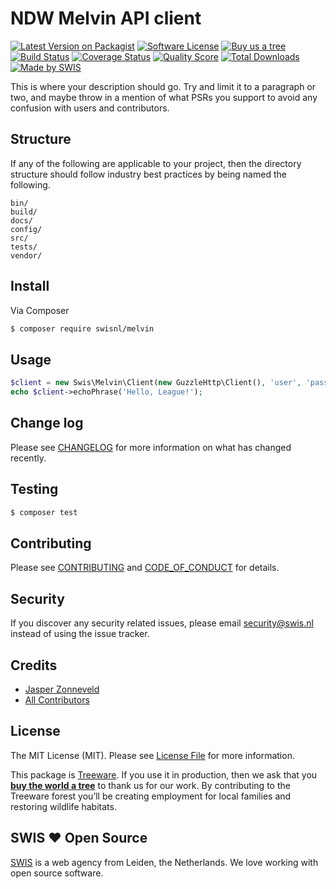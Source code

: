 # NDW Melvin API client

[![Latest Version on Packagist][ico-version]][link-packagist]
[![Software License][ico-license]](LICENSE.md)
[![Buy us a tree][ico-treeware]][link-treeware]
[![Build Status][ico-travis]][link-travis]
[![Coverage Status][ico-scrutinizer]][link-scrutinizer]
[![Quality Score][ico-code-quality]][link-code-quality]
[![Total Downloads][ico-downloads]][link-downloads]
[![Made by SWIS][ico-swis]][link-swis]

This is where your description should go. Try and limit it to a paragraph or two, and maybe throw in a mention of what
PSRs you support to avoid any confusion with users and contributors.

## Structure

If any of the following are applicable to your project, then the directory structure should follow industry best practices by being named the following.

```
bin/        
build/
docs/
config/
src/
tests/
vendor/
```


## Install

Via Composer

``` bash
$ composer require swisnl/melvin
```

## Usage

``` php
$client = new Swis\Melvin\Client(new GuzzleHttp\Client(), 'user', 'password');
echo $client->echoPhrase('Hello, League!');
```

## Change log

Please see [CHANGELOG](CHANGELOG.md) for more information on what has changed recently.

## Testing

``` bash
$ composer test
```

## Contributing

Please see [CONTRIBUTING](CONTRIBUTING.md) and [CODE_OF_CONDUCT](CODE_OF_CONDUCT.md) for details.

## Security

If you discover any security related issues, please email security@swis.nl instead of using the issue tracker.

## Credits

- [Jasper Zonneveld][link-author]
- [All Contributors][link-contributors]

## License

The MIT License (MIT). Please see [License File](LICENSE.md) for more information.

This package is [Treeware](https://treeware.earth). If you use it in production, then we ask that you [**buy the world a tree**][link-treeware] to thank us for our work. By contributing to the Treeware forest you’ll be creating employment for local families and restoring wildlife habitats.

## SWIS :heart: Open Source

[SWIS][link-swis] is a web agency from Leiden, the Netherlands. We love working with open source software. 

[ico-version]: https://img.shields.io/packagist/v/swisnl/melvin.svg?style=flat-square
[ico-license]: https://img.shields.io/badge/license-MIT-brightgreen.svg?style=flat-square
[ico-treeware]: https://img.shields.io/badge/Treeware-%F0%9F%8C%B3-lightgreen.svg?style=flat-square
[ico-travis]: https://img.shields.io/travis/com/swisnl/melvin/master.svg?style=flat-square
[ico-scrutinizer]: https://img.shields.io/scrutinizer/coverage/g/swisnl/melvin.svg?style=flat-square
[ico-code-quality]: https://img.shields.io/scrutinizer/g/swisnl/melvin.svg?style=flat-square
[ico-downloads]: https://img.shields.io/packagist/dt/swisnl/melvin.svg?style=flat-square
[ico-swis]: https://img.shields.io/badge/%F0%9F%9A%80-made%20by%20SWIS-%23D9021B.svg?style=flat-square

[link-packagist]: https://packagist.org/packages/swisnl/melvin
[link-travis]: https://travis-ci.com/github/swisnl/melvin
[link-scrutinizer]: https://scrutinizer-ci.com/g/swisnl/melvin/code-structure
[link-code-quality]: https://scrutinizer-ci.com/g/swisnl/melvin
[link-downloads]: https://packagist.org/packages/swisnl/melvin
[link-treeware]: https://plant.treeware.earth/swisnl/melvin
[link-author]: https://github.com/swisnl
[link-contributors]: ../../contributors
[link-swis]: https://www.swis.nl
